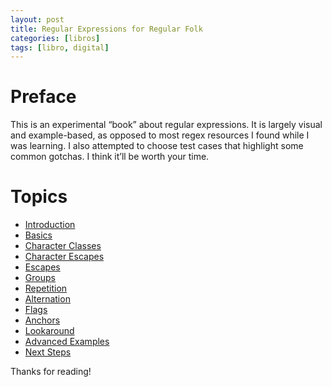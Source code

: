 ```yaml
---
layout: post
title: Regular Expressions for Regular Folk
categories: [libros]
tags: [libro, digital]
---
```


# Preface

This is an experimental “book” about regular expressions. It is largely visual and example-based, as opposed to most regex resources I found while I was learning. I also attempted to choose test cases that highlight some common gotchas. I think it’ll be worth your time.

<!--more-->

# Topics 

- [Introduction](https://refrf.shreyasminocha.me/chapters/introduction)
- [Basics](https://refrf.shreyasminocha.me/chapters/basics)
- [Character Classes](https://refrf.shreyasminocha.me/chapters/character-classes)
- [Character Escapes](https://refrf.shreyasminocha.me/chapters/character-escapes)
- [Escapes](https://refrf.shreyasminocha.me/chapters/escapes)
- [Groups](https://refrf.shreyasminocha.me/chapters/groups)
- [Repetition](https://refrf.shreyasminocha.me/chapters/repetition)
- [Alternation](https://refrf.shreyasminocha.me/chapters/alternation)
- [Flags](https://refrf.shreyasminocha.me/chapters/flags)
- [Anchors](https://refrf.shreyasminocha.me/chapters/anchors)
- [Lookaround](https://refrf.shreyasminocha.me/chapters/lookaround)
- [Advanced Examples](https://refrf.shreyasminocha.me/chapters/advanced-examples)
- [Next Steps](https://refrf.shreyasminocha.me/chapters/next-steps)

Thanks for reading!
